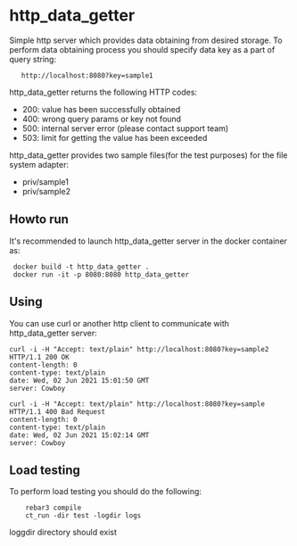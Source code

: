 http_data_getter
=====

Simple http server which provides data obtaining from desired storage.
To perform data obtaining process you should specify data key as a part of query string:
```
   http://localhost:8080?key=sample1
```
http_data_getter returns the following HTTP codes:
- 200: value has been successfully obtained
- 400: wrong query params or key not found
- 500: internal server error (please contact support team)
- 503: limit for getting the value has been exceeded

http_data_getter provides two sample files(for the test purposes) for the file system adapter:
- priv/sample1
- priv/sample2

Howto run
-----
It's recommended to launch http_data_getter server in the docker container as:
```
 docker build -t http_data_getter .
 docker run -it -p 8080:8080 http_data_getter
```

Using
-----
You can use curl or another http client to communicate with http_data_getter server:
```
curl -i -H "Accept: text/plain" http://localhost:8080?key=sample2
HTTP/1.1 200 OK
content-length: 0
content-type: text/plain
date: Wed, 02 Jun 2021 15:01:50 GMT
server: Cowboy

curl -i -H "Accept: text/plain" http://localhost:8080?key=sample
HTTP/1.1 400 Bad Request
content-length: 0
content-type: text/plain
date: Wed, 02 Jun 2021 15:02:14 GMT
server: Cowboy
```

Load testing
-----
To perform load testing you should do the following:
```
    rebar3 compile
    ct_run -dir test -logdir logs
```
loggdir directory should exist
